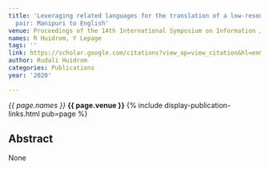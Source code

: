 ```yaml
---
title: 'Leveraging related languages for the translation of a low-resourced language
  pair: Manipuri to English'
venue: Proceedings of the 14th International Symposium on Information …, 2020
names: R Huidrom, Y Lepage
tags: ''
link: https://scholar.google.com/citations?view_op=view_citation&hl=en&user=mQuoBfsAAAAJ&pagesize=100&sortby=pubdate&citation_for_view=mQuoBfsAAAAJ:u-x6o8ySG0sC
author: Rudali Huidrom
categories: Publications
year: '2020'

---
```


*{{ page.names }}*
**{{ page.venue }}**
{% include display-publication-links.html pub=page %}
## Abstract

None